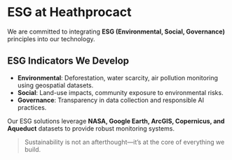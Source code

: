 # ESG at Heathprocact

We are committed to integrating **ESG (Environmental, Social, Governance)** principles into our technology.  

## ESG Indicators We Develop

- **Environmental**: Deforestation, water scarcity, air pollution monitoring using geospatial datasets.  
- **Social**: Land-use impacts, community exposure to environmental risks.  
- **Governance**: Transparency in data collection and responsible AI practices.  

Our ESG solutions leverage **NASA, Google Earth, ArcGIS, Copernicus, and Aqueduct** datasets to provide robust monitoring systems.  

> Sustainability is not an afterthought—it’s at the core of everything we build.
